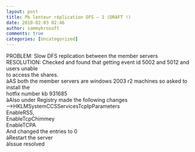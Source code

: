 ```yaml
---
layout: post
title: Pb lenteur réplication DFS – 1 (DRAFT !)
date: 2010-02-03 02:46
author: sammykrosoft
comments: true
categories: [Uncategorized]
---
```

<p>PROBLEM: Slow DFS replication between the member servers   <br>RESOLUTION: Checked and found that getting event id 5002 and 5012 and users unable     <br>to access the shares.    <br>&agrave;AS both the member servers are windows 2003 r2 machines so asked to install the     <br>hotfix number kb 931685    <br>&agrave;Also under Registry made the following changes    <br>--&gt;HKLMSystemCCSServicesTcpIpParameters    <br>EnableRSS,    <br>EnableTcpChimmey    <br>EnableTCPA    <br>And changed the entries to 0    <br>&agrave;Restart the server    <br>&agrave;Issue resolved</p>

